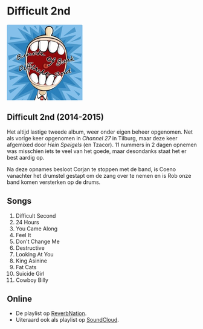 # Difficult 2nd

![Difficult 2nd](albums/difficult2nd/difficult2nd.jpg#albumcover)

## Difficult 2nd (2014-2015)

Het altijd lastige tweede album, weer onder eigen beheer opgenomen.
Net als vorige keer opgenomen in _Channel 27_ in Tilburg, maar deze keer afgemixed door _Hein Speigels_ (en Tzacor).
11 nummers in 2 dagen opnemen was misschien iets te veel van het goede, maar desondanks staat het er best aardig op.

Na deze opnames besloot Corjan te stoppen met de band, is Coeno vanachter het drumstel gestapt om de zang over te nemen en is Rob onze band komen versterken op de drums.

## Songs

1. Difficult Second
2. 24 Hours
3. You Came Along
4. Feel It
5. Don't Change Me
6. Destructive
7. Looking At You
8. King Asinine
9. Fat Cats
10. Suicide Girl
11. Cowboy Billy

## Online

* De playlist op [ReverbNation](http://www.reverbnation.com/playlist/view_playlist/3542069?page_object=artist_795369).
* Uiteraard ook als playlist op [SoundCloud](https://soundcloud.com/bunch-of-bunk/sets/difficult-2nd).

